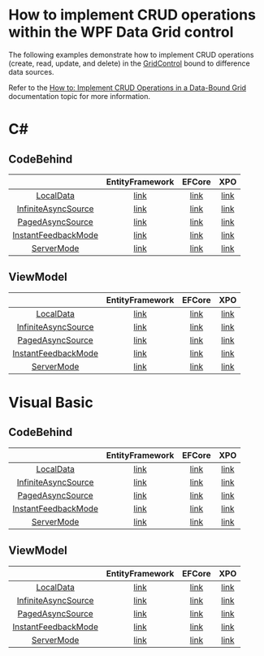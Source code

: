 <!--WARNING: This file has been automatically generated. Do not change it manually.-->
# How to implement CRUD operations within the WPF Data Grid control

The following examples demonstrate how to implement CRUD operations (create, read, update, and delete) in the [GridControl](https://documentation.devexpress.com/WPF/DevExpress.Xpf.Grid.GridControl.class) bound to difference data sources.

Refer to the [How to: Implement CRUD Operations in a Data-Bound Grid](https://docs.devexpress.com/WPF/401907/controls-and-libraries/data-grid/examples/data-editing-and-validation/how-to-crud-operations) documentation topic for more information.
# C#
## CodeBehind
||EntityFramework|EFCore|XPO|
|:---:|:---:|:---:|:---:|
|[LocalData](https://docs.devexpress.com/WPF/6090/controls-and-libraries/data-grid/bind-to-data/bind-to-local-data)|[link](CS/CodeBehind/EntityFramework/LocalData)|[link](CS/CodeBehind/EFCore/LocalData)|[link](CS/CodeBehind/XPO/LocalData)|
|[InfiniteAsyncSource](https://docs.devexpress.com/WPF/6090/controls-and-libraries/data-grid/bind-to-data/bind-to-any-data-source-with-virtual-sources/virtual-sources-overview#infinite-source)|[link](CS/CodeBehind/EntityFramework/InfiniteAsyncSource)|[link](CS/CodeBehind/EFCore/InfiniteAsyncSource)|[link](CS/CodeBehind/XPO/InfiniteAsyncSource)|
|[PagedAsyncSource](https://docs.devexpress.com/WPF/6090/controls-and-libraries/data-grid/bind-to-data/bind-to-any-data-source-with-virtual-sources/virtual-sources-overview#paged-source)|[link](CS/CodeBehind/EntityFramework/PagedAsyncSource)|[link](CS/CodeBehind/EFCore/PagedAsyncSource)|[link](CS/CodeBehind/XPO/PagedAsyncSource)|
|[InstantFeedbackMode](https://docs.devexpress.com/WPF/6090/controls-and-libraries/data-grid/bind-to-data/server-mode-and-instant-feedback#instant-feedback-mode)|[link](CS/CodeBehind/EntityFramework/InstantFeedbackMode)|[link](CS/CodeBehind/EFCore/InstantFeedbackMode)|[link](CS/CodeBehind/XPO/InstantFeedbackMode)|
|[ServerMode](https://docs.devexpress.com/WPF/6090/controls-and-libraries/data-grid/bind-to-data/server-mode-and-instant-feedback#server-mode)|[link](CS/CodeBehind/EntityFramework/ServerMode)|[link](CS/CodeBehind/EFCore/ServerMode)|[link](CS/CodeBehind/XPO/ServerMode)|
## ViewModel
||EntityFramework|EFCore|XPO|
|:---:|:---:|:---:|:---:|
|[LocalData](https://docs.devexpress.com/WPF/6090/controls-and-libraries/data-grid/bind-to-data/bind-to-local-data)|[link](CS/ViewModel/EntityFramework/LocalData)|[link](CS/ViewModel/EFCore/LocalData)|[link](CS/ViewModel/XPO/LocalData)|
|[InfiniteAsyncSource](https://docs.devexpress.com/WPF/6090/controls-and-libraries/data-grid/bind-to-data/bind-to-any-data-source-with-virtual-sources/virtual-sources-overview#infinite-source)|[link](CS/ViewModel/EntityFramework/InfiniteAsyncSource)|[link](CS/ViewModel/EFCore/InfiniteAsyncSource)|[link](CS/ViewModel/XPO/InfiniteAsyncSource)|
|[PagedAsyncSource](https://docs.devexpress.com/WPF/6090/controls-and-libraries/data-grid/bind-to-data/bind-to-any-data-source-with-virtual-sources/virtual-sources-overview#paged-source)|[link](CS/ViewModel/EntityFramework/PagedAsyncSource)|[link](CS/ViewModel/EFCore/PagedAsyncSource)|[link](CS/ViewModel/XPO/PagedAsyncSource)|
|[InstantFeedbackMode](https://docs.devexpress.com/WPF/6090/controls-and-libraries/data-grid/bind-to-data/server-mode-and-instant-feedback#instant-feedback-mode)|[link](CS/ViewModel/EntityFramework/InstantFeedbackMode)|[link](CS/ViewModel/EFCore/InstantFeedbackMode)|[link](CS/ViewModel/XPO/InstantFeedbackMode)|
|[ServerMode](https://docs.devexpress.com/WPF/6090/controls-and-libraries/data-grid/bind-to-data/server-mode-and-instant-feedback#server-mode)|[link](CS/ViewModel/EntityFramework/ServerMode)|[link](CS/ViewModel/EFCore/ServerMode)|[link](CS/ViewModel/XPO/ServerMode)|
# Visual Basic
## CodeBehind
||EntityFramework|EFCore|XPO|
|:---:|:---:|:---:|:---:|
|[LocalData](https://docs.devexpress.com/WPF/6090/controls-and-libraries/data-grid/bind-to-data/bind-to-local-data)|[link](VB/CodeBehind/EntityFramework/LocalData)|[link](VB/CodeBehind/EFCore/LocalData)|[link](VB/CodeBehind/XPO/LocalData)|
|[InfiniteAsyncSource](https://docs.devexpress.com/WPF/6090/controls-and-libraries/data-grid/bind-to-data/bind-to-any-data-source-with-virtual-sources/virtual-sources-overview#infinite-source)|[link](VB/CodeBehind/EntityFramework/InfiniteAsyncSource)|[link](VB/CodeBehind/EFCore/InfiniteAsyncSource)|[link](VB/CodeBehind/XPO/InfiniteAsyncSource)|
|[PagedAsyncSource](https://docs.devexpress.com/WPF/6090/controls-and-libraries/data-grid/bind-to-data/bind-to-any-data-source-with-virtual-sources/virtual-sources-overview#paged-source)|[link](VB/CodeBehind/EntityFramework/PagedAsyncSource)|[link](VB/CodeBehind/EFCore/PagedAsyncSource)|[link](VB/CodeBehind/XPO/PagedAsyncSource)|
|[InstantFeedbackMode](https://docs.devexpress.com/WPF/6090/controls-and-libraries/data-grid/bind-to-data/server-mode-and-instant-feedback#instant-feedback-mode)|[link](VB/CodeBehind/EntityFramework/InstantFeedbackMode)|[link](VB/CodeBehind/EFCore/InstantFeedbackMode)|[link](VB/CodeBehind/XPO/InstantFeedbackMode)|
|[ServerMode](https://docs.devexpress.com/WPF/6090/controls-and-libraries/data-grid/bind-to-data/server-mode-and-instant-feedback#server-mode)|[link](VB/CodeBehind/EntityFramework/ServerMode)|[link](VB/CodeBehind/EFCore/ServerMode)|[link](VB/CodeBehind/XPO/ServerMode)|
## ViewModel
||EntityFramework|EFCore|XPO|
|:---:|:---:|:---:|:---:|
|[LocalData](https://docs.devexpress.com/WPF/6090/controls-and-libraries/data-grid/bind-to-data/bind-to-local-data)|[link](VB/ViewModel/EntityFramework/LocalData)|[link](VB/ViewModel/EFCore/LocalData)|[link](VB/ViewModel/XPO/LocalData)|
|[InfiniteAsyncSource](https://docs.devexpress.com/WPF/6090/controls-and-libraries/data-grid/bind-to-data/bind-to-any-data-source-with-virtual-sources/virtual-sources-overview#infinite-source)|[link](VB/ViewModel/EntityFramework/InfiniteAsyncSource)|[link](VB/ViewModel/EFCore/InfiniteAsyncSource)|[link](VB/ViewModel/XPO/InfiniteAsyncSource)|
|[PagedAsyncSource](https://docs.devexpress.com/WPF/6090/controls-and-libraries/data-grid/bind-to-data/bind-to-any-data-source-with-virtual-sources/virtual-sources-overview#paged-source)|[link](VB/ViewModel/EntityFramework/PagedAsyncSource)|[link](VB/ViewModel/EFCore/PagedAsyncSource)|[link](VB/ViewModel/XPO/PagedAsyncSource)|
|[InstantFeedbackMode](https://docs.devexpress.com/WPF/6090/controls-and-libraries/data-grid/bind-to-data/server-mode-and-instant-feedback#instant-feedback-mode)|[link](VB/ViewModel/EntityFramework/InstantFeedbackMode)|[link](VB/ViewModel/EFCore/InstantFeedbackMode)|[link](VB/ViewModel/XPO/InstantFeedbackMode)|
|[ServerMode](https://docs.devexpress.com/WPF/6090/controls-and-libraries/data-grid/bind-to-data/server-mode-and-instant-feedback#server-mode)|[link](VB/ViewModel/EntityFramework/ServerMode)|[link](VB/ViewModel/EFCore/ServerMode)|[link](VB/ViewModel/XPO/ServerMode)|
